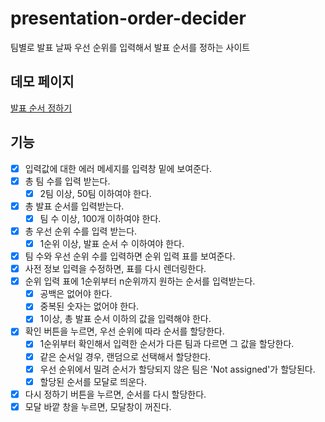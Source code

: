 # presentation-order-decider

팀별로 발표 날짜 우선 순위를 입력해서 발표 순서를 정하는 사이트

## 데모 페이지

[발표 순서 정하기](https://nan-noo.github.io/presentation-order-decider/)

## 기능

- [x] 입력값에 대한 에러 메세지를 입력창 밑에 보여준다.
- [x] 총 팀 수를 입력 받는다.
  - [x] 2팀 이상, 50팀 이하여야 한다.
- [x] 총 발표 순서를 입력받는다.
  - [x] 팀 수 이상, 100개 이하여야 한다.
- [x] 총 우선 순위 수를 입력 받는다.
  - [x] 1순위 이상, 발표 순서 수 이하여야 한다.
- [x] 팀 수와 우선 순위 수를 입력하면 순위 입력 표를 보여준다.
- [x] 사전 정보 입력을 수정하면, 표를 다시 렌더링한다.
- [x] 순위 입력 표에 1순위부터 n순위까지 원하는 순서를 입력받는다.
  - [x] 공백은 없어야 한다.
  - [x] 중복된 숫자는 없어야 한다.
  - [x] 1이상, 총 발표 순서 이하의 값을 입력해야 한다.
- [x] 확인 버튼을 누르면, 우선 순위에 따라 순서를 할당한다.
  - [x] 1순위부터 확인해서 입력한 순서가 다른 팀과 다르면 그 값을 할당한다.
  - [x] 같은 순서일 경우, 랜덤으로 선택해서 할당한다.
  - [x] 우선 순위에서 밀려 순서가 할당되지 않은 팀은 'Not assigned'가 할당된다.
  - [x] 할당된 순서를 모달로 띄운다.
- [x] 다시 정하기 버튼을 누르면, 순서를 다시 할당한다.
- [x] 모달 바깥 창을 누르면, 모달창이 꺼진다.
